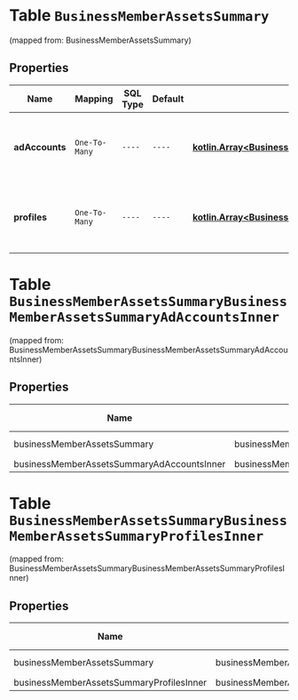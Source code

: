 
# Table `BusinessMemberAssetsSummary`
(mapped from: BusinessMemberAssetsSummary)

## Properties
Name | Mapping | SQL Type | Default | Type | Description | Notes
---- | ------- | -------- | ------- | ---- | ----------- | -----
**adAccounts** | `One-To-Many` | `----` | `----`  | [**kotlin.Array&lt;BusinessMemberAssetsSummaryAdAccountsInner&gt;**](BusinessMemberAssetsSummaryAdAccountsInner.md) | List of ad account IDs and respective permission levels. |  [optional]
**profiles** | `One-To-Many` | `----` | `----`  | [**kotlin.Array&lt;BusinessMemberAssetsSummaryProfilesInner&gt;**](BusinessMemberAssetsSummaryProfilesInner.md) | List of profile IDs and respective permission levels. |  [optional]


# **Table `BusinessMemberAssetsSummaryBusinessMemberAssetsSummaryAdAccountsInner`**
(mapped from: BusinessMemberAssetsSummaryBusinessMemberAssetsSummaryAdAccountsInner)

## Properties
Name | Mapping | SQL Type | Default | Type | Description | Notes
---- | ------- | -------- | ------- | ---- | ----------- | -----
businessMemberAssetsSummary | businessMemberAssetsSummary | long | | kotlin.Long | Primary Key | *one*
businessMemberAssetsSummaryAdAccountsInner | businessMemberAssetsSummaryAdAccountsInner | long | | kotlin.Long | Foreign Key | *many*



# **Table `BusinessMemberAssetsSummaryBusinessMemberAssetsSummaryProfilesInner`**
(mapped from: BusinessMemberAssetsSummaryBusinessMemberAssetsSummaryProfilesInner)

## Properties
Name | Mapping | SQL Type | Default | Type | Description | Notes
---- | ------- | -------- | ------- | ---- | ----------- | -----
businessMemberAssetsSummary | businessMemberAssetsSummary | long | | kotlin.Long | Primary Key | *one*
businessMemberAssetsSummaryProfilesInner | businessMemberAssetsSummaryProfilesInner | long | | kotlin.Long | Foreign Key | *many*



